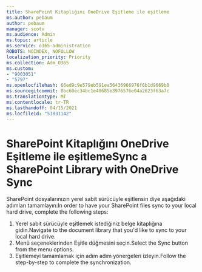 ```yaml
---
title: SharePoint Kitaplığını OneDrive Eşitleme ile eşitleme
ms.author: pebaum
author: pebaum
manager: scotv
ms.audience: Admin
ms.topic: article
ms.service: o365-administration
ROBOTS: NOINDEX, NOFOLLOW
localization_priority: Priority
ms.collection: Adm_O365
ms.custom:
- "9003051"
- "5797"
ms.openlocfilehash: 66ed9c9e579eb591ea56436966976f6b1d9669b0
ms.sourcegitcommit: 8bc60ec34bc1e40685e3976576e04a2623f63a7c
ms.translationtype: MT
ms.contentlocale: tr-TR
ms.lasthandoff: 04/15/2021
ms.locfileid: "51831142"
---
```

# <a name="sync-a-sharepoint-library-with-onedrive-sync"></a><span data-ttu-id="023db-102">SharePoint Kitaplığını OneDrive Eşitleme ile eşitleme</span><span class="sxs-lookup"><span data-stu-id="023db-102">Sync a SharePoint Library with OneDrive Sync</span></span>

<span data-ttu-id="023db-103">SharePoint dosyalarınızın yerel sabit sürücüyle eşitlensin diye aşağıdaki adımları tamamlayın:</span><span class="sxs-lookup"><span data-stu-id="023db-103">In order to have your SharePoint files sync to your local hard drive, complete the following steps:</span></span>

1. <span data-ttu-id="023db-104">Yerel sabit sürücüyle eşitlemek istediğiniz belge kitaplığına gidin.</span><span class="sxs-lookup"><span data-stu-id="023db-104">Navigate to the document library that you'd like to sync to your local hard drive.</span></span>
2. <span data-ttu-id="023db-105">Menü seçeneklerinden Eşitle düğmesini seçin.</span><span class="sxs-lookup"><span data-stu-id="023db-105">Select the Sync button from the menu options.</span></span>
3. <span data-ttu-id="023db-106">Eşitlemeyi tamamlamak için adım adım yönergeleri izleyin.</span><span class="sxs-lookup"><span data-stu-id="023db-106">Follow the step-by-step to complete the synchronization.</span></span>